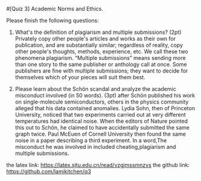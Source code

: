 #[Quiz 3] Academic Norms and Ethics.

Please finish the following questions:

1. What's the definition of plagiarism and multiple submissions? (2pt)
Privately copy other people's articles and works as their own for publication, and are substantially similar; regardless of reality, copy other people's thoughts, methods, experience, etc. We call these two phenomena plagiarism.
“Multiple submissions” means sending more than one story to the same publisher or anthology call at once. Some publishers are fine with multiple submissions; they want to decide for themselves which of your pieces will suit them best.

2. Please learn about the Schön scandal and analyze the academic misconduct involved (in 50 words). (3pt)
after Schön published his work on single-molecule semiconductors, others in the physics community alleged that his data contained anomalies. Lydia Sohn, then of Princeton University, noticed that two experiments carried out at very different temperatures had identical noise. When the editors of Nature pointed this out to Schön, he claimed to have accidentally submitted the same graph twice. Paul McEuen of Cornell University then found the same noise in a paper describing a third experiment. In a word,The misconduct he was involved in included cheating,plagiarism and multiple submissions.

the latex link: https://latex.sjtu.edu.cn/read/vzgjmssmnzvs
the github link: https://github.com/lamikitchen/q3
